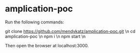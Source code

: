# amplication-poc

Run the following commands:

git clone https://github.com/mendykatz/amplication-poc.git \n
cd amplication-poc \n
npm i \n
npm start \n


Then open the browser at localhost:3000.
